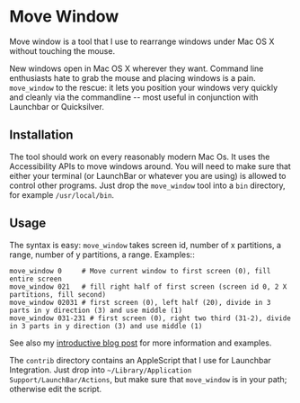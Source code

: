# Move Window

Move window is a tool that I use to rearrange windows under Mac OS X without
touching the mouse.

New windows open in Mac OS X wherever they want. Command line enthusiasts hate
to grab the mouse and placing windows is a pain. `move_window` to the rescue:
it lets you position your windows very quickly and cleanly via the commandline
-- most useful in conjunction with Launchbar or Quicksilver.

## Installation

The tool should work on every reasonably modern Mac Os. It uses the
Accessibility APIs to move windows around. You will need to make sure that
either your terminal (or LaunchBar or whatever you are using) is allowed to
control other programs.
Just drop the `move_window` tool into a `bin` directory, for example `/usr/local/bin`.

## Usage

The syntax is easy: `move_window` takes screen id, number of x partitions, a range,
number of y partitions, a range. Examples::

    move_window 0     # Move current window to first screen (0), fill entire screen
    move_window 021   # fill right half of first screen (screen id 0, 2 X partitions, fill second)
    move_window 02031 # first screen (0), left half (20), divide in 3 parts in y direction (3) and use middle (1)
    move_window 031-231 # first screen (0), right two third (31-2), divide in 3 parts in y direction (3) and use middle (1)

See also my [introductive blog post](http://www.sirver.net/blog/2012/01/04/move-window-done-right/) for more
information and examples.

The `contrib` directory contains an AppleScript that I use for Launchbar
Integration. Just drop into `~/Library/Application Support/LaunchBar/Actions`,
but make sure that `move_window` is in your path; otherwise edit the script.
